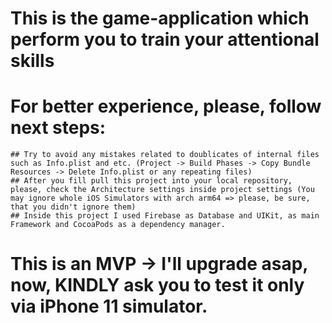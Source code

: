 # This is the game-application which perform you to train your attentional skills

# For better experience, please, follow next steps: 
    ## Try to avoid any mistakes related to doublicates of internal files such as Info.plist and etc. (Project -> Build Phases -> Copy Bundle Resources -> Delete Info.plist or any repeating files)
    ## After you fill pull this project into your local repository, please, check the Architecture settings inside project settings (You may ignore whole iOS Simulators with arch arm64 => please, be sure, that you didn't ignore them)
    ## Inside this project I used Firebase as Database and UIKit, as main Framework and CocoaPods as a dependency manager. 

# This is an MVP -> I'll upgrade asap, now, KINDLY ask you to test it only via iPhone 11 simulator. 
